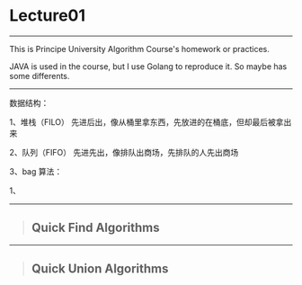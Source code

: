 # Lecture01

---------
This is Principe University Algorithm Course's homework or practices.

JAVA is used in the course, but I use Golang to reproduce it. So maybe has some differents.

----------

数据结构：

1、堆栈（FILO） 先进后出，像从桶里拿东西，先放进的在桶底，但却最后被拿出来

2、队列（FIFO） 先进先出，像排队出商场，先排队的人先出商场

3、bag
算法：

1、

----------
>## Quick Find Algorithms


------
>## Quick Union Algorithms